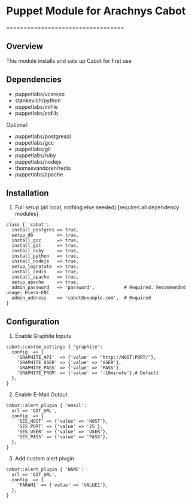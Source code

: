# Puppet Module for Arachnys Cabot
==================================

## Overview 
This module installs and sets up Cabot for first use 

## Dependencies
* puppetlabs/vcsrepo
* stankevich/python
* puppetlabs/inifile
* puppetlabs/stdlib

Optional:
* puppetlabs/postgresql
* puppetlabs/gcc  
* puppetlabs/git
* puppetlabs/ruby
* puppetlabs/nodejs
* thomasvandoren/redis
* puppetlabs/apache  

## Installation
1. Full setup (all local, nothing else needed) [requires all dependency modules] 
```
class { 'cabot': 
  install_postgres => true,
  setup_db         => true,
  install_gcc      => true,
  install_git      => true,
  install_ruby     => true,
  install_python   => true,
  install_nodejs   => true,
  setup_logrotate  => true,
  install_redis    => true,
  install_apache   => true,
  setup_apache     => true,
  admin_password   => 'password',			# Required. Recommended usage: Hiera-ENC
  admin_address    => 'cabot@example.com',	# Required
}
```

## Configuration

1. Enable Graphite Inputs
```
cabot::custom_settings { 'graphite':
  config  => {
    'GRAPHITE_API'  => {'value' => "http://HOST:PORT/"},
    'GRAPHITE_USER' => {'value' => 'USER'},
    'GRAPHITE_PASS' => {'value' => 'PASS'},
    'GRAPHITE_FROM' => {'value' => '-10minute'},# Default
  },
}
```

2. Enable E-Mail Output
```
cabot::alert_plugin { 'email':
  url => 'GIT_URL',
  config  => {
    'SES_HOST' => {'value' => 'HOST'},
    'SES_PORT' => {'value' => '25'},
    'SES_USER' => {'value' => 'USER'},
    'SES_PASS' => {'value' => 'PASS'},
  },
}
```

3. Add custom alert plugin
```
cabot::alert_plugin { 'NAME':
  url => 'GIT_URL',
  config  => {
    'PARAM1' => {'value' => 'VALUE1'},
  },
}
```